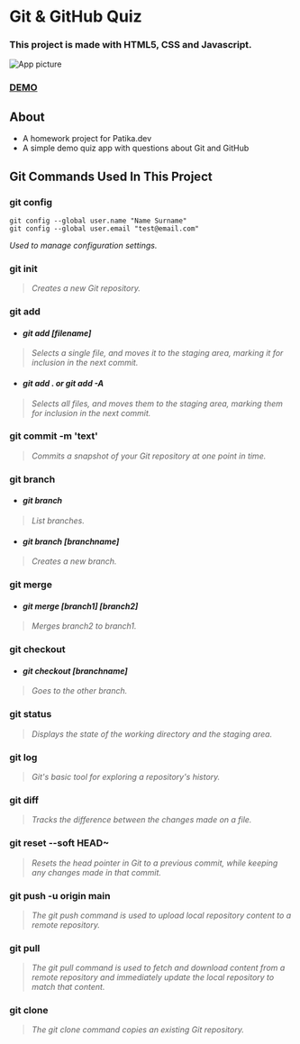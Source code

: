 # Git & GitHub Quiz
### This project is made with HTML5, CSS and Javascript.
![App picture](https://github.com/haruntasci/patikaodev01/assets/99567926/674dcb83-fc56-45d1-80f9-ec287a39d736)
### [DEMO](https://youtu.be/0Uc6YrK3b8A)

## About
* A homework project for Patika.dev
* A simple demo quiz app with questions about Git and GitHub

## Git Commands Used In This Project

### git config

 ```
 git config --global user.name "Name Surname" 
 git config --global user.email "test@email.com"
 
```
*Used to manage configuration settings.*

### git init
> *Creates a new Git repository.*
 
 ### git add
- #### *git add [filename]*
 > *Selects a single file, and moves it to the staging area, marking it for inclusion in the next commit.*
- ####  *git add . or git add -A*  
 > *Selects all files, and moves them to the staging area, marking them for inclusion in the next commit.*
  
  
### git commit -m 'text'
>*Commits a snapshot of your Git repository at one point in time.*

### git branch
- #### *git branch*
>*List branches.*
- #### *git branch [branchname]*
>*Creates a new branch.*

### git merge
- #### *git merge [branch1] [branch2]*
>*Merges branch2 to branch1.*

### git checkout
- #### *git checkout [branchname]*
>*Goes to the other branch.*

### git status
>*Displays the state of the working directory and the staging area.*
### git log
>*Git's basic tool for exploring a repository's history.*

### git diff
>*Tracks the difference between the changes made on a file.*
### git reset --soft HEAD~
>*Resets the head pointer in Git to a previous commit, while keeping any changes made in that commit.*

### git push -u origin main
>*The git push command is used to upload local repository content to a remote repository.*
### git pull
>*The git pull command is used to fetch and download content from a remote repository and immediately update the local repository to match that content.*
### git clone
>*The git clone command copies an existing Git repository.*
